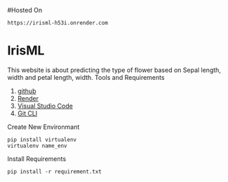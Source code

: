 #Hosted On
```
https://irisml-h53i.onrender.com
```
# IrisML
This website is about predicting the type of flower based on Sepal length, width and petal length, width.
Tools and Requirements

1. [github](https://github.com)
2. [Render](https://render.com/)
3. [Visual Studio Code](https://code.visualstdio.com/)
4. [Git CLI](https://git-scm.com/downloads)

Create New Environmant

```
pip install virtualenv
virtualenv name_env
```

Install Requirements

```
pip install -r requirement.txt
```
